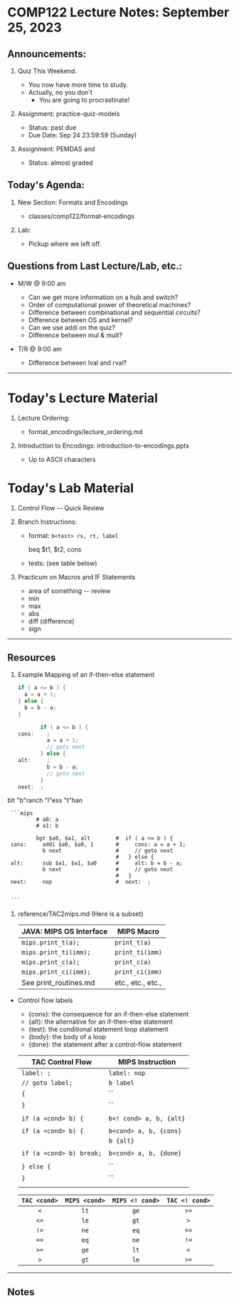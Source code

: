 # COMP122 Lecture Notes: September 25, 2023

## Announcements:
   1. Quiz This Weekend.
      - You now have more time to study.
      - Actually, no you don't
        - You are going to procrastinate!

  1. Assignment: practice-quiz-models
     - Status: past due
     - Due Date: Sep 24 23:59:59  (Sunday)

  1. Assignment: PEMDAS and 
     - Status:  almost graded

## Today's Agenda:
   1. New Section:  Formats and Encodings
      - classes/comp122/format-encodings

   1. Lab: 
      - Pickup where we left off.


## Questions from Last Lecture/Lab, etc.:
   * M/W @ 9:00 am
     - Can we get more information on a hub and switch?
     * Order of computational power of theoretical machines?
     - Difference between combinational and sequential circuits?
     * Difference between OS and kernel?
     - Can we use addi on the quiz?
     * Difference between mul & mult?


   * T/R @ 9:00 am
     - Difference between lval and rval?


---
# Today's Lecture Material

  1. Lecture Ordering:
     - format_encodings/lecture_ordering.md

  1. Introduction to Encodings: introduction-to-encodings.pptx
     - Up to ASCII characters 



# Today's Lab Material
  1. Control Flow -- Quick Review
  1. Branch Instructions:
     - format:  `b<test> rs, rt, label`
       
       beq $t1, $t2, cons

     - tests: (see table below)

  1. Practicum on Macros and IF Statements
     - area of something -- review
     - min
     - max
     - abs
     - diff (difference)
     - sign

---
## Resources

  1. Example Mapping of an if-then-else statement

     ```java
     if ( a <= b ) {
       a = a + 1;
     } else {
       b = b - a;
     }
     ```

     ```java tac
            if ( a <= b ) {
     cons:    ;
              a = a + 1;
              // goto next
            } else {
     alt:     ;
              b = b - a;
              // goto next
            }
     next:  ; 
     ```

blt  "b"ranch "l"ess "t"han

     ```mips
             # a0: a
             # a1: b

             bgt $a0, $a1, alt        #  if ( a <= b ) {
     cons:     addi $a0, $a0, 1       #     cons: a = a + 1;
               b next                 #     // goto next
                                      #   } else {
     alt:      sub $a1, $a1, $a0      #     alt: b = b - a;
               b next                 #     // goto next
                                      #   }
     next:     nop                    #  next:  ; 


     ```

  1. reference/TAC2mips.md   (Here is a subset)

     | JAVA: MIPS OS Interface       | MIPS Macro                |
     |-------------------------------|---------------------------|
     | `mips.print_t(a);`            | `print_t(a)`              |
     | `mips.print_ti(imm);`         | `print_ti(imm)`           |
     | `mips.print_c(a);`            | `print_c(a)`              |
     | `mips.print_ci(imm);`         | `print_ci(imm)`           |
     |  See print_routines.md        | etc., etc., etc.,         |

  - Control flow labels
      * {cons}: the consequence for an if-then-else statement
      * {alt}:  the alternative for an if-then-else statement
      * {test}: the conditional statement loop statement
      * {body}: the body of a loop
      * {done}: the statement after a control-flow statement

      | TAC Control Flow                  | MIPS Instruction           |
      |-----------------------------------|----------------------------|
      | `label: ;`                        | `label: nop`               |
      | `// goto label;`                  | `b label`                  |
      | `{`                               | ``                         |
      | `}`                               | ``                         |
      |                                   |                            |
      | `if (a <cond> b) {`               | `b<! cond> a, b, {alt}`    |
      |                                   |                            |        
      | `if (a <cond> b) {`               | `b<cond> a, b, {cons}`     |
      |                                   | `b {alt}`                  |
      |                                   |                            |
      | `if (a <cond> b) break;`          | `b<cond> a, b, {done}`     |
      |                                   |                            |
      | `} else {`                        | ``                         |
      | `}`                               | ``                         |
      |                                   |                            |



      | `TAC <cond>` | `MIPS <cond>` | `MIPS <! cond>` |`TAC <! cond>` |
      |:------------:|:-------------:|:---------------:|:-------------:|
      | `<`          | `lt`          | `ge`            |  `>=`         |
      | `<=`         | `le`          | `gt`            |  `>`          |
      | `!=`         | `ne`          | `eq`            |  `==`         |
      | `==`         | `eq`          | `ne`            |  `!=`         |
      | `>=`         | `ge`          | `lt`            |  `<`          |
      | `>`          | `gt`          | `le`            |  `>=`         |
   



---
<!-- This section for student's to place their own notes. -->
<!-- This section will not be updated by the Professor.   -->

## Notes  


